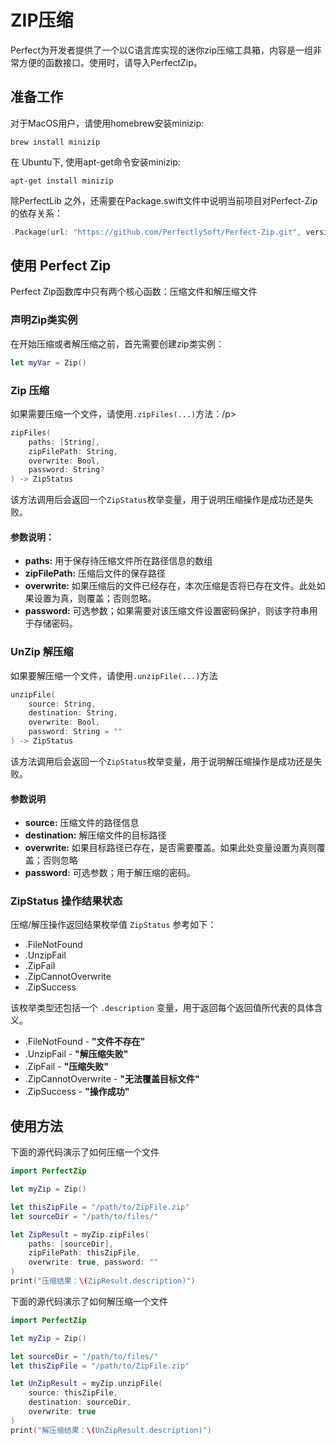 # ZIP压缩

Perfect为开发者提供了一个以C语言库实现的迷你zip压缩工具箱，内容是一组非常方便的函数接口。使用时，请导入PerfectZip。

## 准备工作

对于MacOS用户，请使用homebrew安装minizip:

```
brew install minizip
```

在 Ubuntu下, 使用apt-get命令安装minizip:

```
apt-get install minizip
```

除PerfectLib 之外，还需要在Package.swift文件中说明当前项目对Perfect-Zip 的依存关系：

```swift
.Package(url: "https://github.com/PerfectlySoft/Perfect-Zip.git", versions: Version(0,0,0)..<Version(10,0,0))
```

## 使用 Perfect Zip

Perfect Zip函数库中只有两个核心函数：压缩文件和解压缩文件

### 声明Zip类实例

在开始压缩或者解压缩之前，首先需要创建zip类实例：

```swift
let myVar = Zip()
```


### Zip 压缩

如果需要压缩一个文件，请使用`.zipFiles(...)`方法：/p>

```swift
zipFiles(
    paths: [String],
    zipFilePath: String,
    overwrite: Bool,
    password: String?
) -> ZipStatus
```

该方法调用后会返回一个`ZipStatus`枚举变量，用于说明压缩操作是成功还是失败。

#### 参数说明：

* **paths:** 用于保存待压缩文件所在路径信息的数组
* **zipFilePath:** 压缩后文件的保存路径
* **overwrite:** 如果压缩后的文件已经存在，本次压缩是否将已存在文件。此处如果设置为真，则覆盖；否则忽略。
* **password:** 可选参数；如果需要对该压缩文件设置密码保护，则该字符串用于存储密码。


### UnZip 解压缩

如果要解压缩一个文件，请使用`.unzipFile(...)`方法

```swift
unzipFile(
    source: String,
    destination: String,
    overwrite: Bool,
    password: String = ""
) -> ZipStatus
```

该方法调用后会返回一个`ZipStatus`枚举变量，用于说明解压缩操作是成功还是失败。

#### 参数说明

* **source:** 压缩文件的路径信息
* **destination:** 解压缩文件的目标路径
* **overwrite:** 如果目标路径已存在，是否需要覆盖。如果此处变量设置为真则覆盖；否则忽略
* **password:** 可选参数；用于解压缩的密码。


### ZipStatus 操作结果状态

压缩/解压操作返回结果枚举值 `ZipStatus` 参考如下：

* .FileNotFound
* .UnzipFail
* .ZipFail
* .ZipCannotOverwrite
* .ZipSuccess

该枚举类型还包括一个 `.description` 变量，用于返回每个返回值所代表的具体含义。

* .FileNotFound - **"文件不存在"**
* .UnzipFail - **"解压缩失败"**
* .ZipFail - **"压缩失败"**
* .ZipCannotOverwrite - **"无法覆盖目标文件"**
* .ZipSuccess - **"操作成功"**



## 使用方法

下面的源代码演示了如何压缩一个文件

```swift
import PerfectZip

let myZip = Zip()

let thisZipFile = "/path/to/ZipFile.zip"
let sourceDir = "/path/to/files/"

let ZipResult = myZip.zipFiles(
    paths: [sourceDir],
    zipFilePath: thisZipFile,
    overwrite: true, password: ""
)
print("压缩结果：\(ZipResult.description)")
```

下面的源代码演示了如何解压缩一个文件

```swift
import PerfectZip

let myZip = Zip()

let sourceDir = "/path/to/files/"
let thisZipFile = "/path/to/ZipFile.zip"

let UnZipResult = myZip.unzipFile(
    source: thisZipFile,
    destination: sourceDir,
    overwrite: true
)
print("解压缩结果：\(UnZipResult.description)")
```
